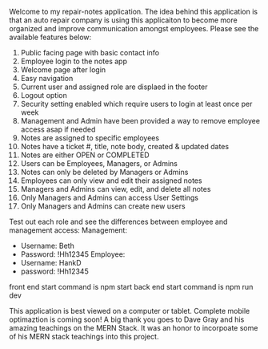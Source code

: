Welcome to my repair-notes application. The idea behind this application is that an auto repair company is using this applicaiton to become more organized and improve communication amongst employees. Please see the available features below:


1. Public facing page with basic contact info 
2. Employee login to the notes app 
3. Welcome page after login 
4. Easy navigation
5. Current user and assigned role are displaed in the footer
6. Logout option 
7. Security setting enabled which require users to login at least once per week
8. Management and Admin have been provided a way to remove employee access asap if needed 
9. Notes are assigned to specific employees 
10. Notes have a ticket #, title, note body, created & updated dates
11. Notes are either OPEN or COMPLETED 
12. Users can be Employees, Managers, or Admins 
13. Notes can only be deleted by Managers or Admins 
14. Employees can only view and edit their assigned notes  
15.  Managers and Admins can view, edit, and delete all notes 
16. Only Managers and Admins can access User Settings 
17. Only Managers and Admins can create new users 

Test out each role and see the differences between employee and management access:
Management: 
  * Username: Beth
  * Password: !Hh12345
Employee:
  * Username: HankD
  * password: !Hh12345

front end start command is npm start
back end start command is npm run dev

This application is best viewed on a computer or tablet. Complete mobile optimaztion is coming soon!
A big thank you goes to Dave Gray and his amazing teachings on the MERN Stack. It was an honor to incorpoate some of his MERN stack teachings into this project. 
